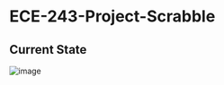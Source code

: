 # ECE-243-Project-Scrabble

## Current State
![image](https://user-images.githubusercontent.com/61927002/114339602-7764b900-9b0a-11eb-812d-97da69621c95.png)
